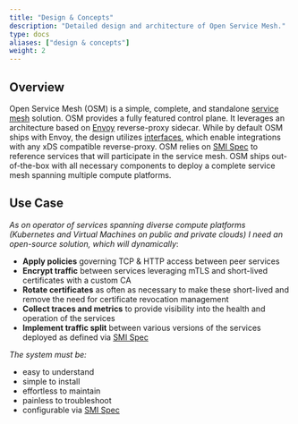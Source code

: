```yaml
---
title: "Design & Concepts"
description: "Detailed design and architecture of Open Service Mesh."
type: docs
aliases: ["design & concepts"]
weight: 2
---
```


## Overview

Open Service Mesh (OSM) is a simple, complete, and standalone [service mesh](https://en.wikipedia.org/wiki/Service_mesh) solution.
OSM provides a fully featured control plane. It leverages an architecture based on [Envoy](https://www.envoyproxy.io/) reverse-proxy sidecar.
While by default OSM ships with Envoy, the design utilizes [interfaces](#interfaces), which enable integrations with any xDS compatible reverse-proxy.
OSM relies on [SMI Spec](https://smi-spec.io/) to reference services that will participate in the service mesh.
OSM ships out-of-the-box with all necessary components to deploy a complete service mesh spanning multiple compute platforms.

## Use Case

_As on operator of services spanning diverse compute platforms (Kubernetes and Virtual Machines on public and private clouds) I need an open-source solution, which will dynamically_:

- **Apply policies** governing TCP & HTTP access between peer services
- **Encrypt traffic** between services leveraging mTLS and short-lived certificates with a custom CA
- **Rotate certificates** as often as necessary to make these short-lived and remove the need for certificate revocation management
- **Collect traces and metrics** to provide visibility into the health and operation of the services
- **Implement traffic split** between various versions of the services deployed as defined via [SMI Spec](https://smi-spec.io/)

_The system must be:_

- easy to understand
- simple to install
- effortless to maintain
- painless to troubleshoot
- configurable via [SMI Spec](https://smi-spec.io/)
